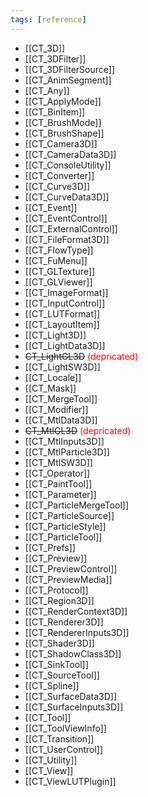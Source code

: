 ```yaml
---
tags: [reference]
---
```


* [[CT_3D]]
* [[CT_3DFilter]]
* [[CT_3DFilterSource]]
* [[CT_AnimSegment]]
* [[CT_Any]]
* [[CT_ApplyMode]]
* [[CT_BinItem]]
* [[CT_BrushMode]]
* [[CT_BrushShape]]
* [[CT_Camera3D]]
* [[CT_CameraData3D]]
* [[CT_ConsoleUtility]]
* [[CT_Converter]]
* [[CT_Curve3D]]
* [[CT_CurveData3D]]
* [[CT_Event]]
* [[CT_EventControl]]
* [[CT_ExternalControl]]
* [[CT_FileFormat3D]]
* [[CT_FlowType]]
* [[CT_FuMenu]]
* [[CT_GLTexture]]
* [[CT_GLViewer]]
* [[CT_ImageFormat]]
* [[CT_InputControl]]
* [[CT_LUTFormat]]
* [[CT_LayoutItem]]
* [[CT_Light3D]]
* [[CT_LightData3D]]
* <del>CT_LightGL3D</del> <span style="color:#ff0000; ">(depricated)</span>
* [[CT_LightSW3D]]
* [[CT_Locale]]
* [[CT_Mask]]
* [[CT_MergeTool]]
* [[CT_Modifier]]
* [[CT_MtlData3D]]
* <del>CT_MtlGL3D</del> <span style="color:#ff0000; ">(depricated)</span>
* [[CT_MtlInputs3D]]
* [[CT_MtlParticle3D]]
* [[CT_MtlSW3D]]
* [[CT_Operator]]
* [[CT_PaintTool]]
* [[CT_Parameter]]
* [[CT_ParticleMergeTool]]
* [[CT_ParticleSource]]
* [[CT_ParticleStyle]]
* [[CT_ParticleTool]]
* [[CT_Prefs]]
* [[CT_Preview]]
* [[CT_PreviewControl]]
* [[CT_PreviewMedia]]
* [[CT_Protocol]]
* [[CT_Region3D]]
* [[CT_RenderContext3D]]
* [[CT_Renderer3D]]
* [[CT_RendererInputs3D]]
* [[CT_Shader3D]]
* [[CT_ShadowClass3D]]
* [[CT_SinkTool]]
* [[CT_SourceTool]]
* [[CT_Spline]]
* [[CT_SurfaceData3D]]
* [[CT_SurfaceInputs3D]]
* [[CT_Tool]]
* [[CT_ToolViewInfo]]
* [[CT_Transition]]
* [[CT_UserControl]]
* [[CT_Utility]]
* [[CT_View]]
* [[CT_ViewLUTPlugin]]
